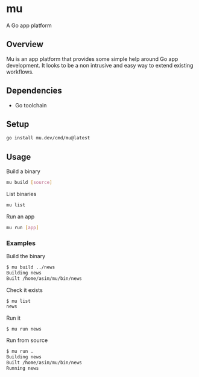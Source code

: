 # mu

A Go app platform

## Overview

Mu is an app platform that provides some simple help around Go app development. It looks to be a non intrusive and easy way to extend existing workflows. 

## Dependencies

- Go toolchain

## Setup

```bash
go install mu.dev/cmd/mu@latest
```

## Usage

Build a binary

```bash
mu build [source]
```

List binaries

```bash
mu list
```

Run an app

```bash
mu run [app]
```

### Examples

Build the binary
```bash
$ mu build ../news
Building news
Built /home/asim/mu/bin/news
```

Check it exists

```bash
$ mu list
news
```

Run it
```
$ mu run news
```

Run from source

```bash
$ mu run .
Building news
Built /home/asim/mu/bin/news
Running news
```
